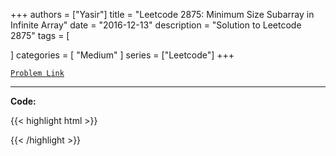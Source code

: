
+++
authors = ["Yasir"]
title = "Leetcode 2875: Minimum Size Subarray in Infinite Array"
date = "2016-12-13"
description = "Solution to Leetcode 2875"
tags = [
    
]
categories = [
    "Medium"
]
series = ["Leetcode"]
+++



[`Problem Link`](https://leetcode.com/problems/minimum-size-subarray-in-infinite-array/description/)

---

**Code:**

{{< highlight html >}}

{{< /highlight >}}

